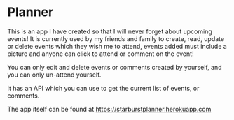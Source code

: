 # Planner

This is an app I have created so that I will never forget about upcoming events!
It is currently used by my friends and family to create, read, update or delete
events which they wish me to attend, events added must include a picture and
anyone can click to attend or comment on the event!

You can only edit and delete events or comments created by yourself, and you can only
un-attend yourself.

It has an API which you can use to get the current list of events, or comments.

The app itself can be found at https://starburstplanner.herokuapp.com
